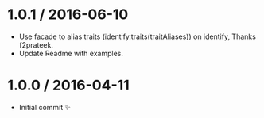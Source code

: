 
1.0.1 / 2016-06-10
==================

  * Use facade to alias traits (identify.traits(traitAliases)) on identify, Thanks f2prateek.
  * Update Readme with examples.

1.0.0 / 2016-04-11
==================

  * Initial commit :sparkles:
